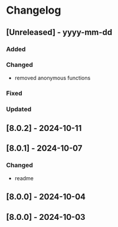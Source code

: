 # Changelog
## [Unreleased] - yyyy-mm-dd

### Added

### Changed
- removed anonymous functions

### Fixed

### Updated

## [8.0.2] - 2024-10-11


## [8.0.1] - 2024-10-07


### Changed
- readme

## [8.0.0] - 2024-10-04


## [8.0.0] - 2024-10-03
